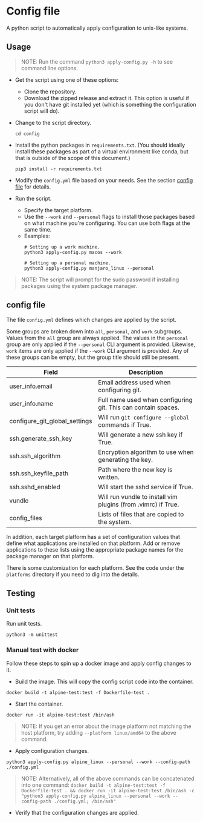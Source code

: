# Config file

A python script to automatically apply configuration to unix-like systems.

## Usage

> NOTE: Run the command `python3 apply-config.py -h` to see command line options.

- Get the script using one of these options:
  - Clone the repository.
  - Download the zipped release and extract it. This option is useful if you
    don't have git installed yet (which is something the configuration script
    will do).

- Change to the script directory.
  ```shell
  cd config
  ```

- Install the python packages in `requirements.txt`. (You should ideally install
  these packages as part of a virtual environment like conda, but that is outside
  of the scope of this document.)
  ```
  pip3 install -r requirements.txt
  ```

- Modify the `config.yml` file based on your needs. See the section
  [config file](#config-file) for details.

- Run the script.
  - Specify the target platform.
  - Use the `--work` and `--personal` flags to install those packages based on
    what machine you're configuring. You can use both flags at the same time.
  - Examples:
    ```shell
    # Setting up a work machine.
    python3 apply-config.py macos --work

    # Setting up a personal machine.
    python3 apply-config.py manjaro_linux --personal
    ```

> NOTE: The script will prompt for the sudo password if installing packages
> using the system package manager.

## config file

The file `config.yml` defines which changes are applied by the script.

Some groups are broken down into `all`, `personal`, and `work` subgroups.
Values from the `all` group are always applied. The values in the `personal`
group are only applied if the `--personal` CLI argument is provided. Likewise,
`work` items are only applied if the `--work` CLI argument is provided.
Any of these groups can be empty, but the group title should still be present.

| Field | Description |
| - | - |
| user_info.email | Email address used when configuring git. |
| user_info.name | Full name used when configuring git. This can contain spaces. |
| configure_git_global_settings | Will run `git configure --global` commands if True. |
| ssh.generate_ssh_key | Will generate a new ssh key if True. |
| ssh.ssh_algorithm | Encryption algorithm to use when generating the key. |
| ssh.ssh_keyfile_path | Path where the new key is written. |
| ssh.sshd_enabled | Will start the sshd service if True. |
| vundle | Will run vundle to install vim plugins (from .vimrc) if True. |
| config_files | Lists of files that are copied to the system. |

In addition, each target platform has a set of configuration values that define
what applications are installed on that platform. Add or remove applications
to these lists using the appropriate package names for the package manager on
that platform.

There is some customization for each platform. See the code under the `platforms`
directory if you need to dig into the details.

## Testing

### Unit tests

Run unit tests.
```
python3 -m unittest
```

### Manual test with docker

Follow these steps to spin up a docker image and apply config changes to it.

- Build the image. This will copy the config script code into the container.
```shell
docker build -t alpine-test:test -f Dockerfile-test .
```

- Start the container.
```shell
docker run -it alpine-test:test /bin/ash
```

> NOTE: If you get an error about the image platform not matching the host
> platform, try adding `--platform linux/amd64` to the above command.

- Apply configuration changes.
```shell
python3 apply-config.py alpine_linux --personal --work --config-path ./config.yml
```

> NOTE: Alternatively, all of the above commands can be concatenated into one command:
> `docker build -t alpine-test:test -f Dockerfile-test . && docker run -it alpine-test:test /bin/ash -c "python3 apply-config.py alpine_linux --personal --work --config-path ./config.yml; /bin/ash"`

- Verify that the configuration changes are applied.
